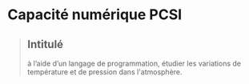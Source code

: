 # Capacité numérique PCSI
> Intitulé
> --- 
> à l’aide d’un langage de programmation, étudier les variations de température et de pression dans l'atmosphère.
